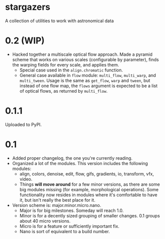 # stargazers
A collection of utilities to work with astronomical data

# 0.2 (WIP)
* Hacked together a multiscale optical flow approach. Made a pyramid scheme that
  works on various scales (configurable by parameter), finds the warping fields
  for every scale, and applies them.
  * Special case used in the `align.chromatic` function.
  * General case available in `flow` module: `multi_flow`, `multi_warp`, and
    `multi_tween`. Usage is the same as `get_flow`, `warp` and `tween`, but
    instead of one flow map, the `flows` argument is expected to be a list of
    optical flows, as returned by `multi_flow`.

# 0.1.1
Uploaded to PyPI.

# 0.1
* Added proper changelog, the one you're currently reading.
* Organized a lot of the modules. This version includes the following modules:
  * align, colors, denoise, edit, flow, gifs, gradients, io, transform, vfx,
    video.
  * Things **will move around** for a few minor versions, as there are some big
    modules missing (for example, morphological operations). Some functionality
    now resides in modules where it's comfortable to have it, but isn't really
    the best place for it.
* Version scheme is: major.minor.micro.nano.
  * Major is for big milestones. Someday will reach 1.0.
  * Minor is for a decently sized grouping of smaller changes. 0.1 groups about
    40 micro versions.
  * Micro is for a feature or sufficiently important fix.
  * Nano is sort of equivalent to a build number.